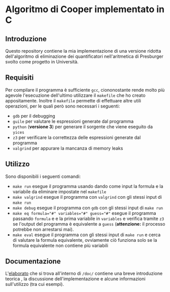 # Algoritmo di Cooper implementato in C

## Introduzione
Questo repository contiene la mia implementazione di una versione ridotta
dell'algoritmo di eliminazione dei quantificatori nell'aritmetica di Presburger
svolto come progetto in Università.

## Requisiti
Per compilare il programma è sufficiente `gcc`, ciononostante rende molto più
agevole l'esecuzione dell'ultimo utilizzare il `makefile` che ho creato
appositamente.
Inoltre il `makefile` permette di effettuare altre utili operazioni, per le quali
però sono necessari i seguenti:

* `gdb` per il debugging
* `guile` per valutare le espressioni generate dal programma
* `python` (**versione 3**) per generare il sorgente che viene eseguito da `yices`
* `z3` per verificare la correttezza delle espressioni generate dal programma
* `valgrind` per appurare la mancanza di memory leaks


## Utilizzo
Sono disponibili i seguenti comandi:
* `make run` esegue il programma usando dando come input la formula e la
variabile da eliminare impostate nel `makefile`
* `make valgrind` esegue il programma con `valgrind` con gli stessi input di `make run`
* `make debug` esegue il programma con `gdb` con gli stessi input di `make run`
* `make eq formula="#" variables="#" guess="#"` esegue il programma passando `formula` e
e la prima variabile in `variables` e verifica tramite `z3` se l'output del programma è
equivalente a `guess` (**attenzione:** il processo potrebbe non arrestarsi mai).
* `make eval` esegue il programma con gli stessi input di `make run` e cerca di
valutare la formula equivalente, ovviamente ciò funziona solo se la formula
equivalente non contiene più variabili


## Documentazione
L'[elaborato](doc/elaborato.pdf) che si trova all'interno di `/doc/`
contiene una breve introduzione teorica , la discussione
dell'implementazione e alcune informazioni sull'utilizzo (tra cui esempi).


